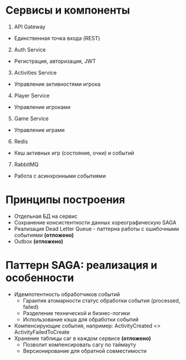 # Сервисы и компоненты
1. API Gateway
- Единственная точка входа (REST)
2. Auth Service
- Регистрация, авторизация, JWT
3. Activities Service
- Управление активностями игрока
4. Player Service
- Управление игроками
5. Game Service
- Управление играми
6. Redis
- Кеш активных игр (состояние, очки) и событий
7. RabbitMQ
- Работа с асинхронными событиями

# Принципы построения
- Отдельная БД на сервис
- Сохранение консистентности данных хореографическую SAGA
- Реализация Dead Letter Queue - паттерна работы с ошибочными событиями **(отложено)**
- Outbox **(отложено)**

# Паттерн SAGA: реализация и особенности
- Идемпотентность обработчиков событий
    - Гарантия атомарности статус обработки события (processed, failed)
    - Разделение технической и бизнес-логики
    - Использование кэша для обработки событий
- Компенсирующие события, например: ActivityCreated <> ActivityFailedToCreate
- Хранение таблицы саг в каждом сервисе **(отложено)**
    - Позволит компенсировать сагу по таймауту
    - Версионирование для обратной совместимости
